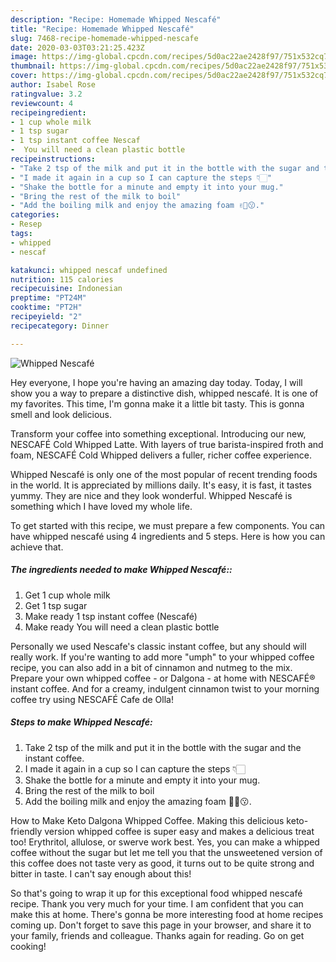 ```yaml
---
description: "Recipe: Homemade Whipped Nescafé"
title: "Recipe: Homemade Whipped Nescafé"
slug: 7468-recipe-homemade-whipped-nescafe
date: 2020-03-03T03:21:25.423Z
image: https://img-global.cpcdn.com/recipes/5d0ac22ae2428f97/751x532cq70/whipped-nescafe-recipe-main-photo.jpg
thumbnail: https://img-global.cpcdn.com/recipes/5d0ac22ae2428f97/751x532cq70/whipped-nescafe-recipe-main-photo.jpg
cover: https://img-global.cpcdn.com/recipes/5d0ac22ae2428f97/751x532cq70/whipped-nescafe-recipe-main-photo.jpg
author: Isabel Rose
ratingvalue: 3.2
reviewcount: 4
recipeingredient:
- 1 cup whole milk
- 1 tsp sugar
- 1 tsp instant coffee Nescaf
-  You will need a clean plastic bottle
recipeinstructions:
- "Take 2 tsp of the milk and put it in the bottle with the sugar and the instant coffee."
- "I made it again in a cup so I can capture the steps 👇🏻"
- "Shake the bottle for a minute and empty it into your mug."
- "Bring the rest of the milk to boil"
- "Add the boiling milk and enjoy the amazing foam ✌🏻😗."
categories:
- Resep
tags:
- whipped
- nescaf

katakunci: whipped nescaf undefined
nutrition: 115 calories
recipecuisine: Indonesian
preptime: "PT24M"
cooktime: "PT2H"
recipeyield: "2"
recipecategory: Dinner

---
```



![Whipped Nescafé](https://img-global.cpcdn.com/recipes/5d0ac22ae2428f97/751x532cq70/whipped-nescafe-recipe-main-photo.jpg)

Hey everyone, I hope you're having an amazing day today. Today, I will show you a way to prepare a distinctive dish, whipped nescafé. It is one of my favorites. This time, I'm gonna make it a little bit tasty. This is gonna smell and look delicious.

Transform your coffee into something exceptional. Introducing our new, NESCAFÉ Cold Whipped Latte. With layers of true barista-inspired froth and foam, NESCAFÉ Cold Whipped delivers a fuller, richer coffee experience.

Whipped Nescafé is only one of the most popular of recent trending foods in the world. It is appreciated by millions daily. It's easy, it is fast, it tastes yummy. They are nice and they look wonderful. Whipped Nescafé is something which I have loved my whole life.


To get started with this recipe, we must prepare a few components. You can have whipped nescafé using 4 ingredients and 5 steps. Here is how you can achieve that.

##### The ingredients needed to make Whipped Nescafé::

1. Get 1 cup whole milk
1. Get 1 tsp sugar
1. Make ready 1 tsp instant coffee (Nescafé)
1. Make ready  You will need a clean plastic bottle


Personally we used Nescafe&#39;s classic instant coffee, but any should will really work. If you&#39;re wanting to add more &#34;umph&#34; to your whipped coffee recipe, you can also add in a bit of cinnamon and nutmeg to the mix. Prepare your own whipped coffee - or Dalgona - at home with NESCAFÉ® instant coffee. And for a creamy, indulgent cinnamon twist to your morning coffee try using NESCAFÉ Cafe de Olla! 

##### Steps to make Whipped Nescafé:

1. Take 2 tsp of the milk and put it in the bottle with the sugar and the instant coffee.
1. I made it again in a cup so I can capture the steps 👇🏻
1. Shake the bottle for a minute and empty it into your mug.
1. Bring the rest of the milk to boil
1. Add the boiling milk and enjoy the amazing foam ✌🏻😗.


How to Make Keto Dalgona Whipped Coffee. Making this delicious keto-friendly version whipped coffee is super easy and makes a delicious treat too! Erythritol, allulose, or swerve work best. Yes, you can make a whipped coffee without the sugar but let me tell you that the unsweetened version of this coffee does not taste very as good, it turns out to be quite strong and bitter in taste. I can&#39;t say enough about this! 

So that's going to wrap it up for this exceptional food whipped nescafé recipe. Thank you very much for your time. I am confident that you can make this at home. There's gonna be more interesting food at home recipes coming up. Don't forget to save this page in your browser, and share it to your family, friends and colleague. Thanks again for reading. Go on get cooking!
